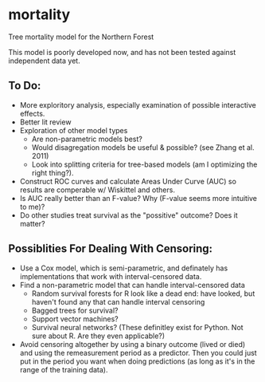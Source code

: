 # mortality
Tree mortality model for the Northern Forest

This model is poorly developed now, and has not been tested against independent data yet.

## To Do:

* More exploritory analysis, especially examination of possible interactive effects.
* Better lit review
* Exploration of other model types
  * Are non-parametric models best?
  * Would disagregation models be useful & possible? (see Zhang et al. 2011)
  * Look into splitting criteria for tree-based models (am I optimizing the right thing?).
* Construct ROC curves and calculate Areas Under Curve (AUC) so results are comperable w/ Wiskittel and others.
* Is AUC really better than an F-value? Why (F-value seems more intuitive to me)?
* Do other studies treat survival as the "possitive" outcome? Does it matter?

## Possiblities For Dealing With Censoring:

* Use a Cox model, which is semi-parametric, and definately has implementations that work with interval-censored data.
* Find a non-parametric model that can handle interval-censored data
  * Random survival forests for R look like a dead end: have looked, but haven't found any that can handle interval censoring
  * Bagged trees for survival?
  * Support vector machines?
  * Survival neural networks? (These definitley exist for Python. Not sure about R. Are they even applicable?)
* Avoid censoring altogether by using a binary outcome (lived or died) and using the remeasurement period as a predictor. Then you could just put in the period you want when doing predictions (as long as it's in the range of the training data). 
